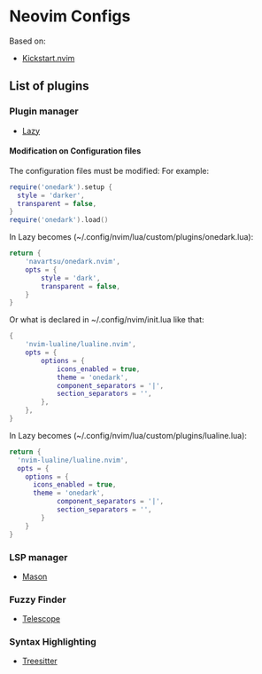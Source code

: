 # Neovim Configs

Based on:

- [Kickstart.nvim](https://github.com/nvim-lua/kickstart.nvim)

## List of plugins

### Plugin manager

- [Lazy](https://github.com/folke/lazy.nvim)

#### Modification on Configuration files

The configuration files must be modified:
For example:

```lua
require('onedark').setup {
  style = 'darker',
  transparent = false,
}
require('onedark').load()
```

In Lazy becomes (~/.config/nvim/lua/custom/plugins/onedark.lua):

```lua
return {
	'navartsu/onedark.nvim',
	opts = {
		style = 'dark',
		transparent = false,
	}
}
```

Or what is declared in ~/.config/nvim/init.lua like that:

```lua
{
	'nvim-lualine/lualine.nvim',
	opts = {
		options = {
			icons_enabled = true,
			theme = 'onedark',
			component_separators = '|',
			section_separators = '',
		},
	},
}
```

In Lazy becomes (~/.config/nvim/lua/custom/plugins/lualine.lua):

```lua
return {
  'nvim-lualine/lualine.nvim',
  opts = {
    options = {
      icons_enabled = true,
      theme = 'onedark',
			component_separators = '|',
			section_separators = '',
		}
	}
}
```

### LSP manager

- [Mason](https://github.com/williamboman/mason.nvim)

### Fuzzy Finder

- [Telescope](https://github.com/nvim-telescope/telescope.nvim)

### Syntax Highlighting

- [Treesitter](https://github.com/nvim-treesitter/nvim-treesitter)
